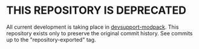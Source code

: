 # THIS REPOSITORY IS DEPRECATED

All current development is taking place in [devsupport-modpack][1].
This repository exists only to preserve the original commit history.
See commits up to the "repository-exported" tag.

[1]: https://github.com/thetaepsilon-gamedev/minetest-devsupport-modpack
